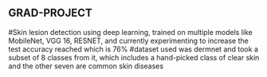 ## GRAD-PROJECT
 #Skin lesion detection using deep learning, trained on multiple models like MobileNet, VGG 16, RESNET, and currently experimenting to increase the test accuracy reached which is 76%
 #dataset used was dermnet and took a subset of 8 classes from it, which includes a hand-picked class of clear skin and the other seven are common skin diseases
